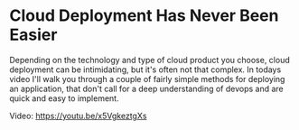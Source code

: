 # Cloud Deployment Has Never Been Easier

Depending on the technology and type of cloud product you choose, cloud deployment can be intimidating, but it's often not that complex. In todays video I'll walk you through a couple of fairly simple methods for deploying an application, that don't call for a deep understanding of devops and are quick and easy to implement.

Video: https://youtu.be/x5VgkeztgXs
